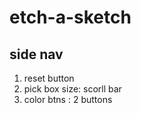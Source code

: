 # etch-a-sketch

## side nav

1. reset button
2. pick box size:
    scorll bar
3. color btns :
    2 buttons
